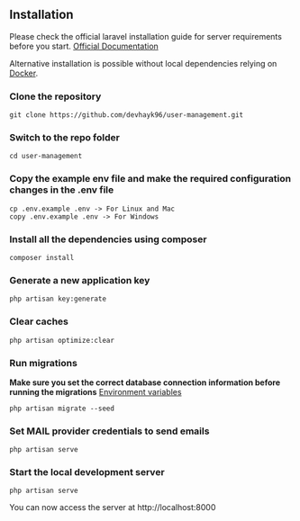 ## Installation

Please check the official laravel installation guide for server requirements before you start. [Official Documentation](https://laravel.com/docs/5.4/installation#installation)

Alternative installation is possible without local dependencies relying on [Docker](#docker).

### Clone the repository

    git clone https://github.com/devhayk96/user-management.git

### Switch to the repo folder

    cd user-management

### Copy the example env file and make the required configuration changes in the .env file

    cp .env.example .env -> For Linux and Mac
    copy .env.example .env -> For Windows

### Install all the dependencies using composer

    composer install

### Generate a new application key

    php artisan key:generate

### Clear caches

    php artisan optimize:clear

### Run migrations
**Make sure you set the correct database connection information before running the migrations** [Environment variables](#environment-variables)

    php artisan migrate --seed

### Set MAIL provider credentials to send emails

    php artisan serve

### Start the local development server

    php artisan serve

You can now access the server at http://localhost:8000

